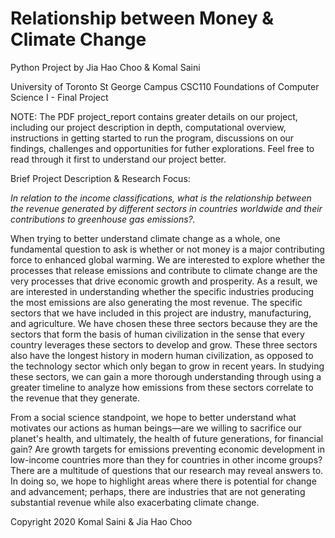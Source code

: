 # Relationship between Money & Climate Change
Python Project by Jia Hao Choo &amp; Komal Saini

University of Toronto St George Campus CSC110 Foundations of Computer Science I - Final Project

NOTE: The PDF project_report contains greater details on our project, including our project description in depth, computational overview, instructions in getting started to run the program, discussions on our findings, challenges and opportunities for futher explorations. Feel free to read through it first to understand our project better.

Brief Project Description & Research Focus:

*In relation to the income classifications, what is the relationship between the revenue generated by different sectors in countries worldwide and their contributions to greenhouse gas emissions?.*

When trying to better understand climate change as a whole, one fundamental question to ask is whether or not money is a major contributing force to enhanced global warming. We are interested to explore whether the processes that release emissions and contribute to climate change are the very processes that drive economic growth and prosperity. As a result, we are interested in understanding whether the specific industries producing the most emissions are also generating the most revenue. The specific sectors that we have included in this project are industry, manufacturing, and agriculture. We have chosen these three sectors because they are the sectors that form the basis of human civilization in the sense that every country leverages these sectors to develop and grow. These three sectors also have the longest history in modern human civilization, as opposed to the technology sector which only began to grow in recent years. In studying these sectors, we can gain a more thorough understanding through using a greater timeline to analyze how emissions from these sectors correlate to the revenue that they generate.

From a social science standpoint, we hope to better understand what motivates our actions as human beings—are we willing to sacrifice our planet's health, and ultimately, the health of future generations, for financial gain? Are growth targets for emissions preventing economic development in low-income countries more than they for countries in other income groups? There are a multitude of questions that our research may reveal answers to. In doing so, we hope to highlight areas where there is potential for change and advancement; perhaps, there are industries that are not generating substantial revenue while also exacerbating climate change. 

Copyright 2020 Komal Saini & Jia Hao Choo
